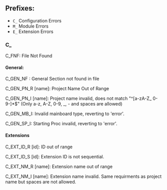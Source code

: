 ## Prefixes:
- ``C_``  Configuration Errors
- ``M_``  Module Errors
- ``E_``  Extension Errors

### C_
C_FNF: File Not Found

#### General:
C_GEN_NF  : General Section not found in file

C_GEN_PN_R [name]: Project Name Out of Range

C_GEN_PN_I [name]: Project name invalid, does not match "^[a-zA-Z_ 0-9-]*$" (Only a-z, 
A-Z, 0-9, _, - and spaces are allowed)

C_GEN_MB_I: Invalid mainboard type, reverting to 'error'.

C_GEN_SP_I: Starting Proc invalid, reverting to 'error'.


#### Extensions

C_EXT_ID_R [id]: ID out of range

C_EXT_ID_S [id]: Extension ID is not sequential.

C_EXT_NM_R [name]: Extension name out of range

C_EXT_NM_I [name]: Extension name invalid. Same requirments as project name but spaces
are not allowed.